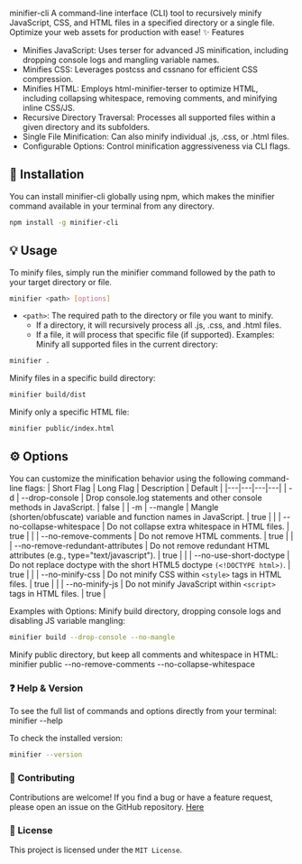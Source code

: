 minifier-cli
A command-line interface (CLI) tool to recursively minify JavaScript, CSS, and HTML files in a specified directory or a single file. Optimize your web assets for production with ease!
✨ Features
 * Minifies JavaScript: Uses terser for advanced JS minification, including dropping console logs and mangling variable names.
 * Minifies CSS: Leverages postcss and cssnano for efficient CSS compression.
 * Minifies HTML: Employs html-minifier-terser to optimize HTML, including collapsing whitespace, removing comments, and minifying inline CSS/JS.
 * Recursive Directory Traversal: Processes all supported files within a given directory and its subfolders.
 * Single File Minification: Can also minify individual .js, .css, or .html files.
 * Configurable Options: Control minification aggressiveness via CLI flags.

## 🚀 Installation
You can install minifier-cli globally using npm, which makes the minifier command available in your terminal from any directory.
```bash
npm install -g minifier-cli
```

## 💡 Usage
To minify files, simply run the minifier command followed by the path to your target directory or file.
```bash
minifier <path> [options]
```

 * `<path>`: The required path to the directory or file you want to minify.
   * If a directory, it will recursively process all .js, .css, and .html files.
   * If a file, it will process that specific file (if supported).
Examples:
Minify all supported files in the current directory:
```bash
minifier .
```

Minify files in a specific build directory:
```bash
minifier build/dist
```

Minify only a specific HTML file:
```bash
minifier public/index.html
```

## ⚙️ Options
You can customize the minification behavior using the following command-line flags:
| Short Flag | Long Flag | Description | Default |
|---|---|---|---|
| -d | --drop-console | Drop console.log statements and other console methods in JavaScript. | false |
| -m | --mangle | Mangle (shorten/obfuscate) variable and function names in JavaScript. | true |
|  | --no-collapse-whitespace | Do not collapse extra whitespace in HTML files. | true |
|  | --no-remove-comments | Do not remove HTML comments. | true |
|  | --no-remove-redundant-attributes | Do not remove redundant HTML attributes (e.g., type="text/javascript"). | true |
|  | --no-use-short-doctype | Do not replace doctype with the short HTML5 doctype `(<!DOCTYPE html>)`. | true |
|  | --no-minify-css | Do not minify CSS within `<style>` tags in HTML files. | true |
|  | --no-minify-js | Do not minify JavaScript within `<script>` tags in HTML files. | true |

Examples with Options:
Minify build directory, dropping console logs and disabling JS variable mangling:
```bash
minifier build --drop-console --no-mangle
````
Minify public directory, but keep all comments and whitespace in HTML:
minifier public --no-remove-comments --no-collapse-whitespace

### ❓ Help & Version
To see the full list of commands and options directly from your terminal:
minifier --help

To check the installed version:
```bash
minifier --version
````

### 🤝 Contributing
Contributions are welcome! If you find a bug or have a feature request, please open an issue on the GitHub repository.
[Here](https://github.com/godieGH/node-minifier-cli.git)

### 📄 License
This project is licensed under the `MIT License`.
